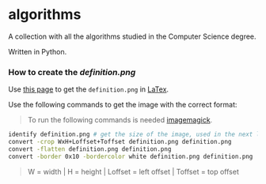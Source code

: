 # algorithms

A collection with all the algorithms studied in the Computer Science degree. 

Written in Python.

### How to create the *definition.png*

Use [this page](https://www.bruot.org/tex2img/) to get the `definition.png`
in [LaTex](https://www.overleaf.com/learn/latex/Learn_LaTeX_in_30_minutes). 

Use the following commands to get the image with the correct format:

> To run the following commands is needed [imagemagick](https://github.com/ImageMagick/ImageMagick).
```bash
identify definition.png # get the size of the image, used in the next line
convert -crop WxH+Loffset+Toffset definition.png definition.png
convert -flatten definition.png definition.png
convert -border 0x10 -bordercolor white definition.png definition.png
```

> W = width | H = height | Loffset = left offset | Toffset = top offset
